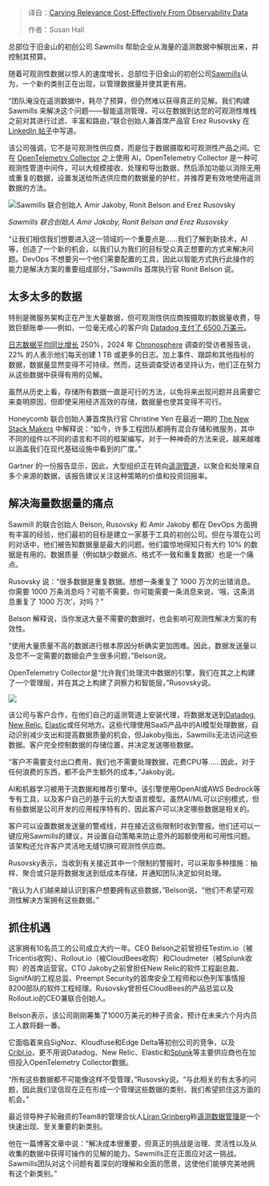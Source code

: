 
<!--
title: 从可观测性数据中经济高效地挖掘相关性
cover: https://cdn.thenewstack.io/media/2025/02/ecd12a95-sculpture.jpg
-->

> 译自：[Carving Relevance Cost-Effectively From Observability Data](https://thenewstack.io/carving-relevance-cost-effectively-from-observability-data/)
> 
> 作者：Susan Hall

总部位于旧金山的初创公司 Sawmills 帮助企业从海量的遥测数据中解脱出来，并控制其预算。

随着可观测性数据以惊人的速度增长，总部位于旧金山的初创公司[Sawmills](https://www.sawmills.ai/)认为，一个新的类别正在出现，以管理数据量并使其更有用。

“团队淹没在遥测数据中，耗尽了预算，但仍然难以获得真正的见解。我们构建 Sawmills 来解决这个问题——智能遥测管理，可以在数据到达您的可观测性堆栈之前对其进行过滤、丰富和路由，”联合创始人兼首席产品官 Erez Rusovsky 在 [LinkedIn 帖子](https://www.linkedin.com/feed/update/urn:li:activity:7298011381256138752/)中写道。

该公司强调，它不是可观测性供应商，而是位于数据摄取和可观测性产品之间。它在 [OpenTelemetry Collector](https://thenewstack.io/how-the-opentelemetry-collector-scales-observability/) 之上使用 AI，OpenTelemetry Collector 是一种可观测性管道中间件，可以大规模接收、处理和导出数据，然后添加功能以消除无用或重复的数据，设置发送给所选供应商的数据量的护栏，并推荐更有效地使用遥测数据的方法。

![Sawmills 联合创始人 Amir Jakoby, Ronit Belson and Erez Rusovsky](https://cdn.thenewstack.io/media/2025/02/9aeff040-sawmills-team2-300x169.jpg)

*Sawmills 联合创始人 Amir Jakoby, Ronit Belson and Erez Rusovsky*

“让我们相信我们想要进入这一领域的一个重要点是……我们了解到新技术，AI 等，创造了一个新的机会，以我们认为我们的目标受众真正想要的方式来解决问题。DevOps 不想要另一个他们需要配置的工具，因此以智能方式执行此操作的能力是解决方案的重要组成部分，”Sawmills 首席执行官 Ronit Belson 说。

## 太多太多的数据

特别是微服务架构正在产生大量数据，但可观测性供应商按摄取的数据量收费，导致巨额账单——例如，一位毫无戒心的客户向 [Datadog 支付了 6500 万美元](https://thenewstack.io/datadogs-65m-bill-and-why-developers-should-care/)。

[日志数据平均同比增长](https://chronosphere.io/learn/observability-log-data-trends/) 250%，2024 年 [Chronosphere](https://chronosphere.io/?utm_content=inline+mention) 调查的受访者报告说，22% 的人表示他们每天创建 1 TB 或更多的日志。加上事件、跟踪和其他指标的数据，数据量显然变得不可持续。然而，这些调查受访者坚持认为，他们正在努力从这些数据中获得有用的见解。

虽然从历史上看，存储所有数据一直是可行的方法，以免将来出现问题并且需要它来查明原因，但即使采用经济高效的存储，数据量也使其变得不可行。

Honeycomb 联合创始人兼首席执行官 Christine Yen 在最近一期的 [The New Stack Makers](https://thenewstack.io/whats-driving-the-rising-cost-of-observability/) 中解释说：“如今，许多工程团队都拥有混合存储和微服务，其中不同的组件以不同的语言和不同的框架编写。对于一种神奇的方法来说，越来越难以涵盖我们在现代基础设施中看到的广度。”

Gartner 的一份报告显示，因此，大型组织正在转向[遥测管道](https://thenewstack.io/observability-can-get-expensive-heres-how-to-trim-costs/)，以聚合和处理来自多个来源的数据，该报告建议关注这种策略的价值和投资回报率。

## 解决海量数据量的痛点

Sawmill 的联合创始人 Belson, Rusovsky 和 Amir Jakoby 都在 DevOps 方面拥有丰富的经验，他们最初的目标是建立一家基于工具的初创公司。但在与潜在公司的对话中，他们被告知数据量是最大的问题。他们震惊地得知只有大约 10% 的数据是有用的。数据质量（例如缺少数据点、格式不一致和重复数据）也是一个痛点。

Rusovsky 说：“很多数据是重复数据。想想一条重复了 1000 万次的出错消息。你需要 1000 万条消息吗？可能不需要。你可能需要一条消息来说，‘哦，这条消息重复了 1000 万次’，对吗？”

Belson 解释说，当你发送大量不需要的数据时，也会影响可观测性解决方案的有效性。

“使用大量质量不高的数据进行根本原因分析确实更加困难。因此，数据发送量以及您不一定需要的数据会产生很多问题，”Belson说。

OpenTelemetry Collector是“允许我们处理流中数据的引擎，我们在其之上构建了一个管理层，并在其之上构建了洞察力和智能层，”Rusovsky说。

![](https://cdn.thenewstack.io/media/2025/02/2549c527-img_0318-3-1024x576.jpg)

该公司与客户合作，在他们自己的遥测管道上安装代理，将数据发送到[Datadog](https://www.datadoghq.com/?utm_content=inline+mention), [New Relic](http://newrelic.com/?utm_content=inline+mention), [Elastic](https://www.elastic.co/observability?utm_content=inline+mention)或任何地方。这些代理使用SaaS产品中的AI模型处理数据，自动识别减少支出和提高数据质量的机会，但Jakoby指出，Sawmills无法访问这些数据。客户完全控制数据的存储位置，并决定发送哪些数据。

“客户不需要支付出口费用，我们也不需要处理数据，花费CPU等……因此，对于任何浪费的东西，都不会产生额外的成本，”Jakoby说。

AI和机器学习被用于流数据和推荐引擎中。该引擎使用OpenAI或AWS Bedrock等专有工具，以及客户自己的基于云的大型语言模型。虽然AI/ML可以识别模式，但有些数据是公司开发的应用程序特有的，因此客户可以决定哪些数据是相关的。

客户可以设置数据发送量的警戒线，并在接近这些限制时收到警报。他们还可以一键应用Sawmills的建议，并设置自动策略来防止意外的超额使用和可用性问题。该架构还允许客户灵活地无缝切换可观测性供应商。

Rusovsky表示，当收到有关接近其中一个限制的警报时，可以采取多种措施：抽样、聚合或只是将数据发送到低成本存储，并通知团队决定如何处理。

“我认为人们越来越认识到客户想要拥有这些数据，”Belson说。“他们不希望可观测性解决方案拥有这些数据。”

## 抓住机遇

这家拥有10名员工的公司成立大约一年。CEO Belson之前曾担任Testim.io（被Tricentis收购）、Rollout.io（被CloudBees收购）和Cloudmeter（被Splunk收购）的首席运营官。CTO Jakoby之前曾担任New Relic的软件工程副总裁、SignifAI的工程总监、Preempt Security的首席安全工程师和以色列军事情报8200部队的软件工程经理。Rusovsky曾担任CloudBees的产品总监以及Rollout.io的CEO兼联合创始人。

Belson表示，该公司刚刚筹集了1000万美元的种子资金，预计在未来六个月内员工人数将翻一番。

它面临着来自SigNoz、Kloudfuse和Edge Delta等初创公司的竞争，以及[Cribl.io](https://cribl.io/?utm_content=inline+mention)，更不用说Datadog、New Relic、Elastic和[Splunk](https://www.splunk.com/en_us/products/observability.html?utm_content=inline+mention)等主要供应商也在加倍投入OpenTelemetry Collector数据。

“所有这些数据都不可能像这样不受管理，”Rusovsky说。“与此相关的有太多的问题，因此我们坚信现在正在形成一个管理这些数据的类别，我们希望抓住这方面的机会。”

最近领导种子轮融资的Team8的管理合伙人[Liran Grinberg](https://www.linkedin.com/in/lirangr/?originalSubdomain=il)称[遥测数据管理](https://team8.vc/rethink/cyber/sawmills-the-future-of-intelligent-telemetry-management)是一个快速出现、至关重要的新类别。

他在一篇博客文章中说：“解决成本很重要，但真正的挑战是治理、灵活性以及从收集的数据中获得可操作的见解的能力。Sawmills正在正面应对这一挑战。Sawmills团队对这个问题有着深刻的理解和全面的愿景，这使他们能够完美地拥有这个新类别。”
